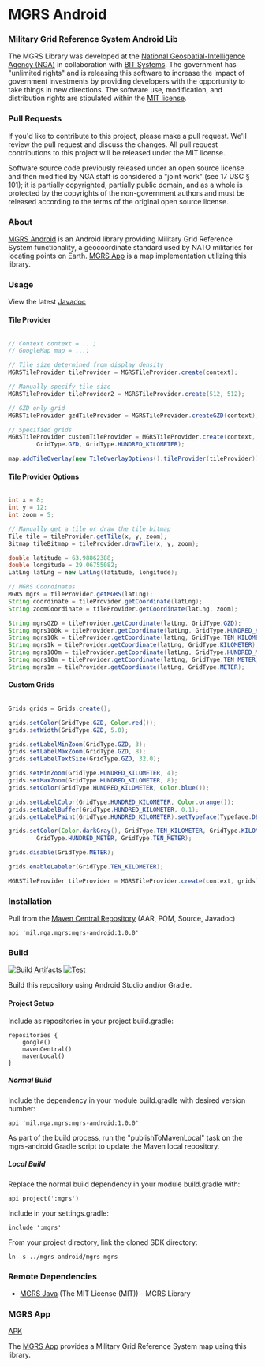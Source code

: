 # MGRS Android

### Military Grid Reference System Android Lib ####

The MGRS Library was developed at the [National Geospatial-Intelligence Agency (NGA)](http://www.nga.mil/) in collaboration with [BIT Systems](https://www.caci.com/bit-systems/). The government has "unlimited rights" and is releasing this software to increase the impact of government investments by providing developers with the opportunity to take things in new directions. The software use, modification, and distribution rights are stipulated within the [MIT license](http://choosealicense.com/licenses/mit/).

### Pull Requests ###
If you'd like to contribute to this project, please make a pull request. We'll review the pull request and discuss the changes. All pull request contributions to this project will be released under the MIT license.

Software source code previously released under an open source license and then modified by NGA staff is considered a "joint work" (see 17 USC § 101); it is partially copyrighted, partially public domain, and as a whole is protected by the copyrights of the non-government authors and must be released according to the terms of the original open source license.

### About ###

[MGRS Android](http://ngageoint.github.io/mgrs-android/) is an Android library providing Military Grid Reference System functionality, a geocoordinate standard used by NATO militaries for locating points on Earth.  [MGRS App](https://github.com/ngageoint/mgrs-android/tree/develop/app) is a map implementation utilizing this library.

### Usage ###

View the latest [Javadoc](http://ngageoint.github.io/mgrs-android/docs/api/)

#### Tile Provider ####

```java

// Context context = ...;
// GoogleMap map = ...;

// Tile size determined from display density
MGRSTileProvider tileProvider = MGRSTileProvider.create(context);

// Manually specify tile size
MGRSTileProvider tileProvider2 = MGRSTileProvider.create(512, 512);

// GZD only grid
MGRSTileProvider gzdTileProvider = MGRSTileProvider.createGZD(context);

// Specified grids
MGRSTileProvider customTileProvider = MGRSTileProvider.create(context,
        GridType.GZD, GridType.HUNDRED_KILOMETER);

map.addTileOverlay(new TileOverlayOptions().tileProvider(tileProvider));

```

#### Tile Provider Options ####

```java

int x = 8;
int y = 12;
int zoom = 5;

// Manually get a tile or draw the tile bitmap
Tile tile = tileProvider.getTile(x, y, zoom);
Bitmap tileBitmap = tileProvider.drawTile(x, y, zoom);

double latitude = 63.98862388;
double longitude = 29.06755082;
LatLng latLng = new LatLng(latitude, longitude);

// MGRS Coordinates
MGRS mgrs = tileProvider.getMGRS(latLng);
String coordinate = tileProvider.getCoordinate(latLng);
String zoomCoordinate = tileProvider.getCoordinate(latLng, zoom);

String mgrsGZD = tileProvider.getCoordinate(latLng, GridType.GZD);
String mgrs100k = tileProvider.getCoordinate(latLng, GridType.HUNDRED_KILOMETER);
String mgrs10k = tileProvider.getCoordinate(latLng, GridType.TEN_KILOMETER);
String mgrs1k = tileProvider.getCoordinate(latLng, GridType.KILOMETER);
String mgrs100m = tileProvider.getCoordinate(latLng, GridType.HUNDRED_METER);
String mgrs10m = tileProvider.getCoordinate(latLng, GridType.TEN_METER);
String mgrs1m = tileProvider.getCoordinate(latLng, GridType.METER);

```

#### Custom Grids ####

```java

Grids grids = Grids.create();

grids.setColor(GridType.GZD, Color.red());
grids.setWidth(GridType.GZD, 5.0);

grids.setLabelMinZoom(GridType.GZD, 3);
grids.setLabelMaxZoom(GridType.GZD, 8);
grids.setLabelTextSize(GridType.GZD, 32.0);

grids.setMinZoom(GridType.HUNDRED_KILOMETER, 4);
grids.setMaxZoom(GridType.HUNDRED_KILOMETER, 8);
grids.setColor(GridType.HUNDRED_KILOMETER, Color.blue());

grids.setLabelColor(GridType.HUNDRED_KILOMETER, Color.orange());
grids.setLabelBuffer(GridType.HUNDRED_KILOMETER, 0.1);
grids.getLabelPaint(GridType.HUNDRED_KILOMETER).setTypeface(Typeface.DEFAULT_BOLD);

grids.setColor(Color.darkGray(), GridType.TEN_KILOMETER, GridType.KILOMETER,
        GridType.HUNDRED_METER, GridType.TEN_METER);

grids.disable(GridType.METER);

grids.enableLabeler(GridType.TEN_KILOMETER);

MGRSTileProvider tileProvider = MGRSTileProvider.create(context, grids);

```

### Installation ###

Pull from the [Maven Central Repository](http://search.maven.org/#artifactdetails|mil.nga.mgrs|mgrs-android|1.0.0|aar) (AAR, POM, Source, Javadoc)

    api 'mil.nga.mgrs:mgrs-android:1.0.0'

### Build ###

[![Build Artifacts](https://github.com/ngageoint/mgrs-android/workflows/Build%20Artifacts/badge.svg)](https://github.com/ngageoint/mgrs-android/actions/workflows/build-artifacts.yml)
[![Test](https://github.com/ngageoint/mgrs-android/workflows/Test/badge.svg)](https://github.com/ngageoint/mgrs-android/actions/workflows/test.yml)

Build this repository using Android Studio and/or Gradle.

#### Project Setup ####

Include as repositories in your project build.gradle:

    repositories {
        google()
        mavenCentral()
        mavenLocal()
    }

##### Normal Build #####

Include the dependency in your module build.gradle with desired version number:

    api 'mil.nga.mgrs:mgrs-android:1.0.0'

As part of the build process, run the "publishToMavenLocal" task on the mgrs-android Gradle script to update the Maven local repository.

##### Local Build #####

Replace the normal build dependency in your module build.gradle with:

    api project(':mgrs')

Include in your settings.gradle:

    include ':mgrs'

From your project directory, link the cloned SDK directory:

    ln -s ../mgrs-android/mgrs mgrs

### Remote Dependencies ###

* [MGRS Java](https://github.com/ngageoint/mgrs-java) (The MIT License (MIT)) - MGRS Library

### MGRS App ###

[APK](https://github.com/ngageoint/geopackage-java/releases/latest/download/mgrs.apk)

The [MGRS App](https://github.com/ngageoint/mgrs-android/tree/develop/app) provides a Military Grid Reference System map using this library.
